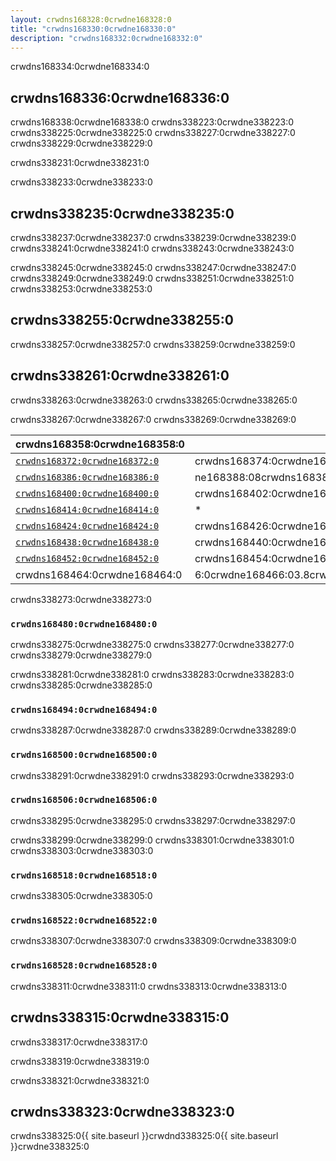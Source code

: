 ```yaml
---
layout: crwdns168328:0crwdne168328:0
title: "crwdns168330:0crwdne168330:0"
description: "crwdns168332:0crwdne168332:0"
---
```


crwdns168334:0crwdne168334:0

## crwdns168336:0crwdne168336:0

crwdns168338:0crwdne168338:0 crwdns338223:0crwdne338223:0 crwdns338225:0crwdne338225:0 crwdns338227:0crwdne338227:0 crwdns338229:0crwdne338229:0

crwdns338231:0crwdne338231:0

crwdns338233:0crwdne338233:0

## crwdns338235:0crwdne338235:0

crwdns338237:0crwdne338237:0 crwdns338239:0crwdne338239:0 crwdns338241:0crwdne338241:0 crwdns338243:0crwdne338243:0

crwdns338245:0crwdne338245:0 crwdns338247:0crwdne338247:0 crwdns338249:0crwdne338249:0 crwdns338251:0crwdne338251:0 crwdns338253:0crwdne338253:0

## crwdns338255:0crwdne338255:0

crwdns338257:0crwdne338257:0 crwdns338259:0crwdne338259:0

## crwdns338261:0crwdne338261:0

crwdns338263:0crwdne338263:0 crwdns338265:0crwdne338265:0

crwdns338267:0crwdne338267:0 crwdns338269:0crwdne338269:0

| crwdns168358:0crwdne168358:0                                   | crwdns168360:0crwdne168360:0                                                                                                             | crwdns168362:0crwdne168362:0                                                                                  | crwdns168364:0crwdne168364:0                                                                                  | crwdns168366:0crwdne168366:0                                                                                                             | crwdns168368:0crwdne168368:0                                                       |
| -------------------------------------------------------------- | ---------------------------------------------------------------------------------------------------------------------------------------- | ------------------------------------------------------------------------------------------------------------- | ------------------------------------------------------------------------------------------------------------- | ---------------------------------------------------------------------------------------------------------------------------------------- | ---------------------------------------------------------------------------------- |
| [`crwdns168372:0crwdne168372:0`](crwdns168370:0crwdne168370:0) | crwdns168374:0crwdne168374:0                                                                                                             | dns168376:0crwdne168376:075crwdns168376:0crwdne168376:0                                                       | dns168378:0crwdne168378:06crwdns168378:0crwdne168378:0crwdns168378:0crwdne168378:0                            | crwdns168380:0crwdne168380:0                                                                                                             | 68382:0crwdne168382:0158693crwdns168382:0crwdne168382:0                            |
| [`crwdns168386:0crwdne168386:0`](crwdns168384:0crwdne168384:0) | ne168388:08crwdns168388:0crwdne168388:0679e47.861717crwdns168388:0crwdne168388:08crwdns168388:0crwdne168388:0                            | 8390:0crwdne168390:079655crwdns168390:0crwdne168390:0crwdns168390:0crwdne168390:0crwdns168390:0crwdne168390:0 | ne168392:08crwdns168392:0crwdne168392:06865a5.931938crwdns168392:0crwdne168392:06crwdns168392:0crwdne168392:0 | ne168394:08crwdns168394:0crwdne168394:068c9ccrwdns168394:0crwdne168394:0.7981crwdns168394:0crwdne168394:0940crwdns168394:0crwdne168394:0 | ne168396:08crwdns168396:0crwdne168396:0695717.50494145crwdns168396:0crwdne168396:0 |
| [`crwdns168400:0crwdne168400:0`](crwdns168398:0crwdne168398:0) | crwdns168402:0crwdne168402:0                                                                                                             | ne168404:08crwdns168404:0crwdne168404:06bec65.94016147crwdns168404:0crwdne168404:0                            | crwdns168406:0crwdne168406:0                                                                                  | s168408:0crwdne168408:08374crwdns168408:0crwdne168408:0                                                                                  | crwdns168410:0crwdne168410:0                                                       |
| [`crwdns168414:0crwdne168414:0`](crwdns168412:0crwdne168412:0) | *                                                                                                                                        | crwdns168416:0crwdne168416:0                                                                                  | crwdns168418:0crwdne168418:0                                                                                  | crwdns168420:0crwdne168420:0                                                                                                             | *                                                                                  |
| [`crwdns168424:0crwdne168424:0`](crwdns168422:0crwdne168422:0) | crwdns168426:0crwdne168426:0                                                                                                             | crwdns168428:0crwdne168428:0                                                                                  | crwdns168430:0crwdne168430:0                                                                                  | crwdns168432:0crwdne168432:0                                                                                                             | 8434:0crwdne168434:02436585crwdns168434:0crwdne168434:0                            |
| [`crwdns168438:0crwdne168438:0`](crwdns168436:0crwdne168436:0) | crwdns168440:0crwdne168440:0                                                                                                             | crwdns168442:0crwdne168442:0                                                                                  | crwdns168444:0crwdne168444:0                                                                                  | crwdns168446:0crwdne168446:0                                                                                                             | crwdns168448:0crwdne168448:0                                                       |
| [`crwdns168452:0crwdne168452:0`](crwdns168450:0crwdne168450:0) | crwdns168454:0crwdne168454:0                                                                                                             | crwdns168456:0crwdne168456:0                                                                                  | 58:0crwdne168458:0.08735crwdns168458:0crwdne168458:035crwdns168458:0crwdne168458:0                            | crwdns168460:0crwdne168460:0                                                                                                             | crwdns168462:0crwdne168462:0                                                       |
| crwdns168464:0crwdne168464:0                                   | 6:0crwdne168466:03.8crwdns168466:0crwdne168466:0crwdns168466:0crwdne168466:062crwdns168466:0crwdne168466:030crwdns168466:0crwdne168466:0 | crwdns168468:0crwdne168468:0                                                                                  | crwdns168470:0crwdne168470:0                                                                                  | crwdns168472:0crwdne168472:0                                                                                                             | crwdns168474:0crwdne168474:0                                                       | crwdns338271:0crwdne338271:0 

crwdns338273:0crwdne338273:0

### `crwdns168480:0crwdne168480:0`

crwdns338275:0crwdne338275:0 crwdns338277:0crwdne338277:0 crwdns338279:0crwdne338279:0

crwdns338281:0crwdne338281:0 crwdns338283:0crwdne338283:0 crwdns338285:0crwdne338285:0

### `crwdns168494:0crwdne168494:0`

crwdns338287:0crwdne338287:0 crwdns338289:0crwdne338289:0

### `crwdns168500:0crwdne168500:0`

crwdns338291:0crwdne338291:0 crwdns338293:0crwdne338293:0

### `crwdns168506:0crwdne168506:0`

crwdns338295:0crwdne338295:0 crwdns338297:0crwdne338297:0

crwdns338299:0crwdne338299:0 crwdns338301:0crwdne338301:0 crwdns338303:0crwdne338303:0

### `crwdns168518:0crwdne168518:0`

crwdns338305:0crwdne338305:0

### `crwdns168522:0crwdne168522:0`

crwdns338307:0crwdne338307:0 crwdns338309:0crwdne338309:0

### `crwdns168528:0crwdne168528:0`

crwdns338311:0crwdne338311:0 crwdns338313:0crwdne338313:0

## crwdns338315:0crwdne338315:0

crwdns338317:0crwdne338317:0

crwdns338319:0crwdne338319:0

crwdns338321:0crwdne338321:0

## crwdns338323:0crwdne338323:0

crwdns338325:0{{ site.baseurl }}crwdnd338325:0{{ site.baseurl }}crwdne338325:0